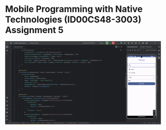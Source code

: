# Mobile Programming with Native Technologies (ID00CS48-3003) Assignment 5
![image](https://github.com/ID00CS48-3003-Assignments/Assignment-5/blob/main/WalkthroughCalories/2.png)
